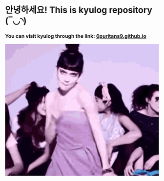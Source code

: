 # 안녕하세요! This is kyulog repository (‾◡◝)

### You can visit kyulog through the link: [6puritans9.github.io](https://6puritans9.github.io/)

![dancing_grimes](./src/public/docs/grimes.gif)
